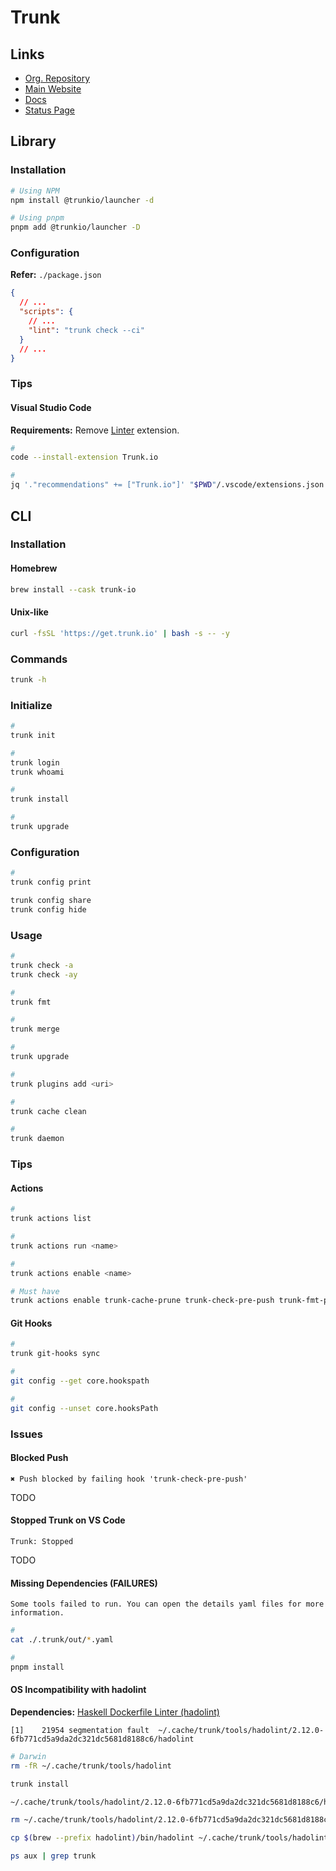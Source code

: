 # Trunk

## Links

- [Org. Repository](https://github.com/trunk-io)
- [Main Website](https://trunk.io)
- [Docs](https://docs.trunk.io/docs)
- [Status Page](https://status.trunk.io)

## Library

### Installation

```sh
# Using NPM
npm install @trunkio/launcher -d

# Using pnpm
pnpm add @trunkio/launcher -D
```

### Configuration

**Refer:** `./package.json`

```json
{
  // ...
  "scripts": {
    // ...
    "lint": "trunk check --ci"
  }
  // ...
}
```

### Tips

#### Visual Studio Code

**Requirements:** Remove [Linter](/linter.md) extension.

```sh
#
code --install-extension Trunk.io

#
jq '."recommendations" += ["Trunk.io"]' "$PWD"/.vscode/extensions.json | sponge "$PWD"/.vscode/extensions.json
```

## CLI

### Installation

#### Homebrew

```sh
brew install --cask trunk-io
```

#### Unix-like

```sh
curl -fsSL 'https://get.trunk.io' | bash -s -- -y
```

### Commands

```sh
trunk -h
```

### Initialize

```sh
#
trunk init

#
trunk login
trunk whoami

#
trunk install

#
trunk upgrade
```

### Configuration

```sh
#
trunk config print

trunk config share
trunk config hide
```

### Usage

```sh
#
trunk check -a
trunk check -ay

#
trunk fmt

#
trunk merge

#
trunk upgrade

#
trunk plugins add <uri>

#
trunk cache clean

#
trunk daemon
```

### Tips

#### Actions

```sh
#
trunk actions list

#
trunk actions run <name>

#
trunk actions enable <name>

# Must have
trunk actions enable trunk-cache-prune trunk-check-pre-push trunk-fmt-pre-commit
```

#### Git Hooks

```sh
#
trunk git-hooks sync

#
git config --get core.hookspath

#
git config --unset core.hooksPath
```

### Issues

#### Blocked Push

```log
✖ Push blocked by failing hook 'trunk-check-pre-push'
```

TODO

#### Stopped Trunk on VS Code

```log
Trunk: Stopped
```

TODO

#### Missing Dependencies (FAILURES)

```log
Some tools failed to run. You can open the details yaml files for more information.
```

```sh
#
cat ./.trunk/out/*.yaml

#
pnpm install
```

#### OS Incompatibility with hadolint

**Dependencies:** [Haskell Dockerfile Linter (hadolint)](/hadolint.md#cli)

```log
[1]    21954 segmentation fault  ~/.cache/trunk/tools/hadolint/2.12.0-6fb771cd5a9da2dc321dc5681d8188c6/hadolint
```

```sh
# Darwin
rm -fR ~/.cache/trunk/tools/hadolint

trunk install

~/.cache/trunk/tools/hadolint/2.12.0-6fb771cd5a9da2dc321dc5681d8188c6/hadolint -v

rm ~/.cache/trunk/tools/hadolint/2.12.0-6fb771cd5a9da2dc321dc5681d8188c6/hadolint

cp $(brew --prefix hadolint)/bin/hadolint ~/.cache/trunk/tools/hadolint/2.12.0-6fb771cd5a9da2dc321dc5681d8188c6

ps aux | grep trunk
```
